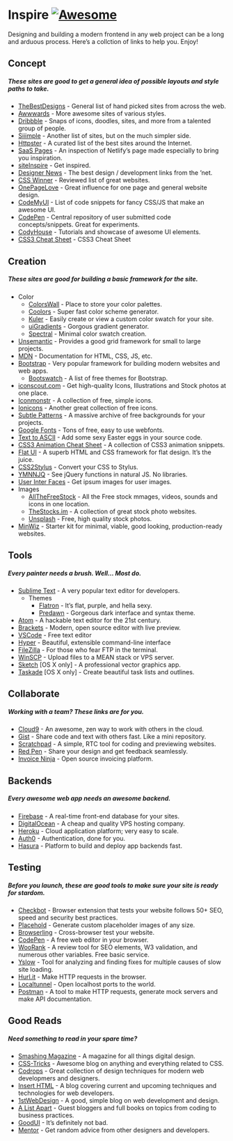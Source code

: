 # Inspire [![Awesome](https://cdn.rawgit.com/sindresorhus/awesome/d7305f38d29fed78fa85652e3a63e154dd8e8829/media/badge.svg)](https://github.com/sindresorhus/awesome)

Designing and building a modern frontend in any web project can be a long and arduous process. Here’s a collction of links to help you. Enjoy!

## Concept

##### These sites are good to get a general idea of possible layouts and style paths to take.

- [TheBestDesigns](https://www.thebestdesigns.com/) - General list of hand picked sites from across the web.
- [Awwwards](http://www.awwwards.com/) - More awesome sites of various styles.
- [Dribbble](https://dribbble.com/) - Snaps of icons, doodles, sites, and more from a talented group of people.
- [Siiimple](https://siiimple.com/) - Another list of sites, but on the much simpler side.
- [Httpster](http://httpster.net/) - A curated list of the best sites around the Internet.
- [SaaS Pages](https://saaspages.xyz) - An inspection of Netlify’s page made especially to bring you inspiration.
- [siteInspire](http://www.siteinspire.com/) - Get inspired.
- [Designer News](https://www.designernews.co/) - The best design / development links from the ’net.
- [CSS Winner](http://www.csswinner.com/) - Reviewed list of great websites.
- [OnePageLove](https://onepagelove.com/) - Great influence for one page and general website design.
- [CodeMyUI](https://codemyui.com/) - List of code snippets for fancy CSS/JS that make an awesome UI.
- [CodePen](http://codepen.io/) - Central repository of user submitted code concepts/snippets. Great for experiments.
- [CodyHouse](https://codyhouse.co/) - Tutorials and showcase of awesome UI elements.
- [CSS3 Cheat Sheet](http://www.justinaguilar.com/animations/#) - CSS3 Cheat Sheet

## Creation

##### These sites are good for building a basic framework for the site.

- Color
  - [ColorsWall](https://colorswall.com/) - Place to store your color palettes.
  - [Coolors](https://coolors.co/) - Super fast color scheme generator.
  - [Kuler](https://color.adobe.com/) - Easily create or view a custom color swatch for your site.
  - [uiGradients](https://uigradients.com/) - Gorgous gradient generator.
  - [Spectral](http://jxnblk.com/Spectral/) - Minimal color swatch creation.
- [Unsemantic](http://unsemantic.com) - Provides a good grid framework for small to large projects.
- [MDN](https://developer.mozilla.org) - Documentation for HTML, CSS, JS, etc.
- [Bootstrap](http://getbootstrap.com) - Very popular framework for building modern websites and web apps.
  - [Bootswatch](http://bootswatch.com) - A list of free themes for Bootstrap.
- [iconscout.com](https://iconscout.com) - Get high-quality Icons, Illustrations and Stock photos at one place.
- [Iconmonstr](http://iconmonstr.com) - A collection of free, simple icons.
- [Ionicons](http://ionicons.com) - Another great collection of free icons.
- [Subtle Patterns](http://subtlepatterns.com) - A massive archive of free backgrounds for your projects.
- [Google Fonts](https://www.google.com/fonts) - Tons of free, easy to use webfonts.
- [Text to ASCII](http://patorjk.com/software/taag/#p=display&f=Graffiti&t=Type%20Something%20) - Add some sexy Easter eggs in your source code.
- [CSS3 Animation Cheat Sheet](http://www.justinaguilar.com/animations/) - A collection of CSS3 animation snippets.
- [Flat UI](http://designmodo.github.io/Flat-UI/) - A superb HTML and CSS framework for flat design. It’s the juice.
- [CSS2Stylus](http://css2stylus.com) - Convert your CSS to Stylus.
- [YMNNJQ](http://youmightnotneedjquery.com) - See jQuery functions in natural JS. No libraries.
- [User Inter Faces](http://uifaces.com) - Get ipsum images for user images.
- Images
  - [AllTheFreeStock](http://allthefreestock.com/) - All the Free stock mmages, videos, sounds and icons in one location.
  - [TheStocks.im](http://thestocks.im) - A collection of great stock photo websites.
  - [Unsplash](https://unsplash.com) - Free, high quality stock photos.
- [MinWiz](https://minwiz.com/) - Starter kit for minimal, viable, good looking, production-ready websites.

## Tools

##### Every painter needs a brush. Well… Most do.

- [Sublime Text](https://www.sublimetext.com) - A very popular text editor for developers.
  - Themes
    - [Flatron](https://github.com/noahbuscher/Flatron) - It’s flat, purple, and hella sexy.
    - [Predawn](https://github.com/jamiewilson/predawn) - Gorgeous dark interface and syntax theme.
- [Atom](https://atom.io) - A hackable text editor for the 21st century.
- [Brackets](http://brackets.io/) - Modern, open source editor with live preview.
- [VSCode](https://code.visualstudio.com/) - Free text editor
- [Hyper](https://hyper.is) - Beautiful, extensible command-line interface
- [FileZilla](https://filezilla-project.org) - For those who fear FTP in the terminal.
- [WinSCP](http://winscp.net) - Upload files to a MEAN stack or VPS server.
- [Sketch](http://www.sketchapp.com/) \[OS X only\] - A professional vector graphics app.
- [Taskade](https://www.taskade.com/) \[OS X only\] - Create beautiful task lists and outlines.

## Collaborate

##### Working with a team? These links are for you.

- [Cloud9](https://c9.io) - An awesome, zen way to work with others in the cloud.
- [Gist](https://gist.github.com) - Share code and text with others fast. Like a mini repository.
- [Scratchpad](http://scratchpad.io) - A simple, RTC tool for coding and previewing websites.
- [Red Pen](https://redpen.io) - Share your design and get feedback seamlessly.
- [Invoice Ninja](https://www.invoiceninja.com) - Open source invoicing platform.

## Backends

##### Every awesome web app needs an awesome backend.

- [Firebase](https://www.firebase.com) - A real-time front-end database for your sites.
- [DigitalOcean](https://www.digitalocean.com/) - A cheap and quality VPS hosting company.
- [Heroku](https://www.heroku.com) - Cloud application platform; very easy to scale.
- [Auth0](https://auth0.com/) - Authentication, done for you.
- [Hasura](https://hasura.io) - Platform to build and deploy app backends fast.

## Testing

##### Before you launch, these are good tools to make sure your site is ready for stardom.

- [Checkbot](https://www.checkbot.io) - Browser extension that tests your website follows 50+ SEO, speed and security best practices.
- [Placehold](http://placehold.it) - Generate custom placeholder images of any size.
- [Browserling](https://www.browserling.com/) - Cross-browser test your website.
- [CodePen](http://codepen.io) - A free web editor in your browser.
- [WooRank](https://www.woorank.com/) - A review tool for SEO elements, W3 validation, and numerous other variables. Free basic service.
- [Yslow](http://yslow.org) - Tool for analyzing and finding fixes for multiple causes of slow site loading.
- [Hurl.it](https://www.hurl.it/) - Make HTTP requests in the browser.
- [Localtunnel](http://localtunnel.me) - Open localhost ports to the world.
- [Postman](https://www.getpostman.com/) - A tool to make HTTP requests, generate mock servers and make API documentation.

## Good Reads

##### Need something to read in your spare time?

- [Smashing Magazine](http://www.smashingmagazine.com) - A magazine for all things digital design.
- [CSS-Tricks](https://css-tricks.com/) - Awesome blog on anything and everything related to CSS.
- [Codrops](http://tympanus.net/codrops/) - Great collection of design techniques for modern web developmers and designers.
- [Insert HTML](http://www.inserthtml.com) - A blog covering current and upcoming techniques and technologies for web developers.
- [1stWebDesign](http://www.1stwebdesigner.com/blog/) - A good, simple blog on web development and design.
- [A List Apart](http://alistapart.com) - Guest bloggers and full books on topics from coding to business practices.
- [GoodUI](http://goodui.org) - It’s definitely not bad.
- [Mentor](http://www.mentor.so/) - Get random advice from other designers and developers.
